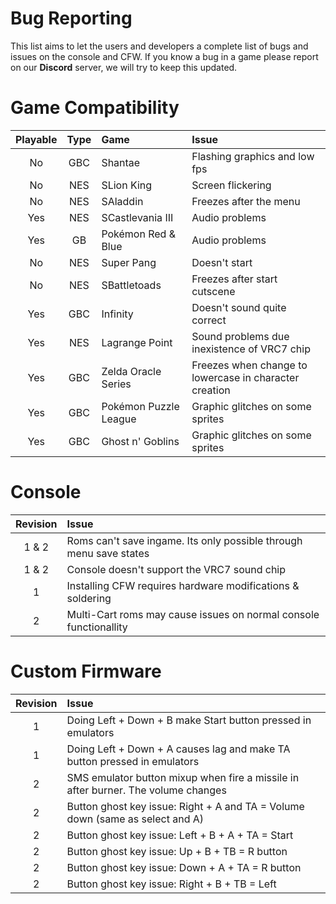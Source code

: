 # Bug Reporting

This list aims to let the users and developers a complete list of bugs and issues on the console and CFW. If you know a bug in a game please report on our **Discord** server, we will try to keep this updated.

# Game Compatibility

Playable | Type | Game | Issue
:------------: | :------------: | :------------ | :------------
No | GBC | Shantae | Flashing graphics and low fps
No | NES | SLion King | Screen flickering
No | NES | SAladdin | Freezes after the menu
Yes | NES | SCastlevania III | Audio problems
Yes | GB | Pokémon Red & Blue | Audio problems
No | NES | Super Pang | Doesn't start
No | NES | SBattletoads | Freezes after start cutscene
Yes | GBC | Infinity | Doesn't sound quite correct
Yes | NES | Lagrange Point | Sound problems due inexistence of VRC7 chip
Yes | GBC | Zelda Oracle Series | Freezes when change to lowercase in character creation
Yes | GBC | Pokémon Puzzle League | Graphic glitches on some sprites
Yes | GBC | Ghost n' Goblins | Graphic glitches on some sprites

# Console

Revision | Issue
:------------: | :------------
1 & 2 | Roms can't save ingame. Its only possible through menu save states
1 & 2 | Console doesn't support the VRC7 sound chip
1 | Installing CFW requires hardware modifications & soldering
2 | Multi-Cart roms may cause issues on normal console functionallity

# Custom Firmware

Revision | Issue
:------------: | :------------
1 | Doing Left + Down + B make Start button pressed in emulators
1 | Doing Left + Down + A causes lag and make TA button pressed in emulators
2 | SMS emulator button mixup when fire a missile in after burner. The volume changes
2 | Button ghost key issue: Right + A and TA = Volume down (same as select and A)
2 | Button ghost key issue: Left + B + A + TA = Start
2 | Button ghost key issue: Up + B + TB = R button
2 | Button ghost key issue: Down + A + TA = R button
2 | Button ghost key issue: Right + B + TB = Left
